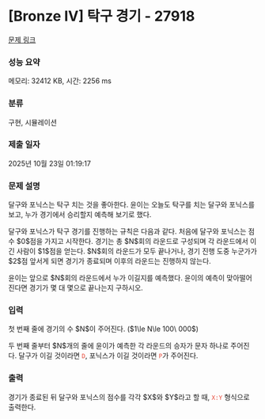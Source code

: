 # [Bronze IV] 탁구 경기 - 27918 

[문제 링크](https://www.acmicpc.net/problem/27918) 

### 성능 요약

메모리: 32412 KB, 시간: 2256 ms

### 분류

구현, 시뮬레이션

### 제출 일자

2025년 10월 23일 01:19:17

### 문제 설명

<p>달구와 포닉스는 탁구 치는 것을 좋아한다. 윤이는 오늘도 탁구를 치는 달구와 포닉스를 보고, 누가 경기에서 승리할지 예측해 보기로 했다.</p>

<p>달구와 포닉스가 탁구 경기를 진행하는 규칙은 다음과 같다. 처음에 달구와 포닉스는 점수 $0$점을 가지고 시작한다. 경기는 총 $N$회의 라운드로 구성되며 각 라운드에서 이긴 사람이 $1$점을 얻는다. $N$회의 라운드가 모두 끝나거나, 경기 진행 도중 누군가가 $2$점 앞서게 되면 경기가 종료되며 이후의 라운드는 진행하지 않는다.</p>

<p>윤이는 앞으로 $N$회의 라운드에서 누가 이길지를 예측했다. 윤이의 예측이 맞아떨어진다면 경기가 몇 대 몇으로 끝나는지 구하시오.</p>

### 입력 

 <p>첫 번째 줄에 경기의 수 $N$이 주어진다. ($1\le N\le 100\ 000$)</p>

<p>두 번째 줄부터 $N$개의 줄에 윤이가 예측한 각 라운드의 승자가 문자 하나로 주어진다. 달구가 이길 것이라면 <span style="color:#e74c3c;"><code>D</code></span>, 포닉스가 이길 것이라면 <span style="color:#e74c3c;"><code>P</code></span>가 주어진다.</p>

### 출력 

 <p>경기가 종료된 뒤 달구와 포닉스의 점수를 각각 $X$와 $Y$라고 할 때, <span style="color:#e74c3c;"><code>X:Y</code></span> 형식으로 출력한다.</p>

